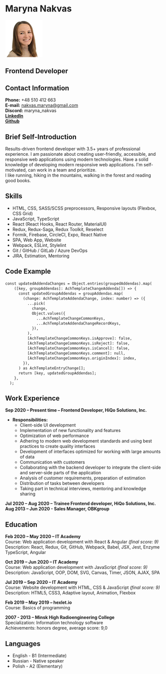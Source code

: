 # Maryna Nakvas
![CV Photo](/photo/photo-cv.jpg)
## Frontend Developer

## Contact Information

**Phone:** +48 510 412 663\
**E-mail:** nakvas.maryna@gmail.com\
**Discord:** maryna_nakvas\
[**LinkedIn**](linkedin.com/in/marinanakvas)\
[**Github**](https://github.com/MarynaNakvas)

## Brief Self-Introduction

Results-driven frontend developer with 3.5+ years of professional experience. I am passionate about creating user-friendly, accessible, and responsive web applications using modern technologies. Have a solid knowledge of developing modern responsive web applications. I'm self-motivated, can work in a team and prioritize.\
I like running, hiking in the mountains, walking in the forest and reading good books.

## Skills

* HTML, CSS, SASS/SCSS preprocessors, Responsive layouts (Flexbox, CSS Grid)
* JavaScript, TypeScript
* React (React Hooks, React Router, MaterialUI)
* Redux, Redux-Saga, Redux Toolkit, Reselect
* Formik, Firebase, CircleCI, Expo, React Native
* SPA, Web App, Website
* Webpack, ESLint, Stylelint
* Git / GitHub / GitLab / Azure DevOps
* JIRA, Estimation, Mentoring

## Code Example

```
const updatedAddendaChanges = Object.entries(groupedAddendas).map(
    ([key, groupAddendas]: AchTemplateChangeAddenda[]) => {
      const updatedGroupAddendas = groupAddendas.map(
        (change: AchTemplateAddendaChange, index: number) => ({
          ...pick(
            change,
            Object.values({
              ...AchTemplateChangeCommonKeys,
              ...AchTemplateAddendaChangeRecordKeys,
            }),
          ),
          [AchTemplateChangeCommonKeys.isApprove]: false,
          [AchTemplateChangeCommonKeys.isReject]: false,
          [AchTemplateChangeCommonKeys.isCancel]: false,
          [AchTemplateChangeCommonKeys.comment]: null,
          [AchTemplateChangeCommonKeys.originIndex]: index,
        }),
      ) as AchTemplateEntryChange[];
      return [key, updatedGroupAddendas];
    },
  );
```

## Work Experience

**Sep 2020 – Present time – Frontend Developer, HiQo Solutions, Inc.**
- **Responsibilities:**
    - Client-side UI development
    - Implementation of new functionality and features
    - Optimization of web performance
    - Adhering to modern web development standards and using best practices to create quality interfaces
    - Development of interfaces optimized for working with large amounts of data
    - Communication with customers
    - Collaborating with the backend developer to integrate the client-side and server-side parts of the application
    - Analysis of customer requirements, preparation of estimation
    - Distribution of tasks between developers
    - Taking part in technical interviews, mentoring and knowledge sharing

**Jul 2020 – Aug 2020 – Trainee Frontend developer, HiQo Solutions, Inc.**\
**Aug 2013 – Jun 2020 - Sales Manager, OBKgroup**

## Education

**Feb 2020 – May 2020 – IT Academy**\
Course: Web application development with React & Angular _(final score: 9)_\
Description: React, Redux, Git, GitHub, Webpack, Babel, JSX, Jest, Enzyme
TypeScript, Angular

**Oct 2019 – Jun 2020 – IT Academy**\
Course: Web application development with JavaScript _(final score: 9)_\
Description: JavaScript, OOP, DOM, SVG, Canvas, Timer, JSON, AJAX, SPA

**Jul 2019 – Sep 2020 – IT Academy**\
Course: Website development with HTML, CSS & JavaScript _(final score: 9)_\
Description: HTML5, CSS3, Adaptive layout, Animation, Flexbox

**Feb 2019 – May 2019 – hexlet.io**\
Course: Basics of programming

**2007 - 2013 – Minsk High Radioengineering College**\
Specialization: Information technology software\
Achievements: honors degree, average score: 9,0

## Languages

* English - B1 (Intermediate)
* Russian - Native speaker
* Polish - A2 (Elementary)
